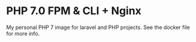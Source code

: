 PHP 7.0 FPM & CLI + Nginx
=========================

My personal PHP 7 image for laravel and PHP projects. See the docker file for more info.